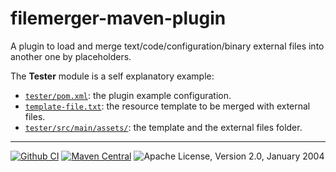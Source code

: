 # filemerger-maven-plugin

A plugin to load and merge text/code/configuration/binary external files into another one by placeholders.

The **Tester** module is a self explanatory example:

- [`tester/pom.xml`](tester/pom.xml): the plugin example configuration.
- [`template-file.txt`](tester/src/main/assets/template-file.txt): the resource template to be merged with external files.
- [`tester/src/main/assets/`](tester/src/main/assets): the template and the external files folder.

---

[![Github CI](https://github.com/antonio-petricca/filemerger-maven-plugin/actions/workflows/maven.yml/badge.svg)](https://github.com/antonio-petricca/filemerger-maven-plugin/actions/workflows/maven.yml)
[![Maven Central](https://img.shields.io/maven-central/v/io.github.antonio-petricca/filemerger-maven-plugin)](https://central.sonatype.com/artifact/io.github.antonio-petricca/filemerger-maven-plugin)
![Apache License, Version 2.0, January 2004](https://img.shields.io/github/license/apache/maven.svg?label=License)
